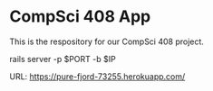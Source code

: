 # CompSci 408 App

This is the respository for our CompSci 408 project.


rails server -p $PORT -b $IP

URL: https://pure-fjord-73255.herokuapp.com/